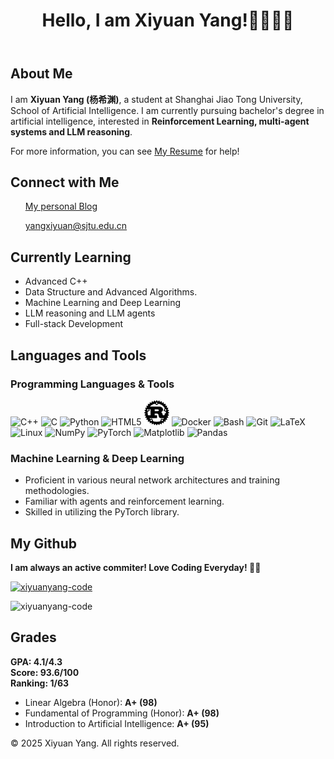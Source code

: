 <header>
    <h1>Hello, I am Xiyuan Yang!👋👋👋😍</h1>
</header>


<section>
    <h2>About Me</h2>
    <p>I am <b>Xiyuan Yang (杨希渊)</b>, a student at Shanghai Jiao Tong University, School of Artificial Intelligence. I am currently pursuing bachelor's degree in artificial intelligence, interested in <b>Reinforcement Learning, multi-agent systems and LLM reasoning</b>.</p>
    <p>For more information, you can see <a href="https://xiyuanyang-code.github.io/resume">My Resume</a> for help!</p>
</section>

<section>
    <h2>Connect with Me</h2>
    <ul>
        <a href="https://xiyuanyang-code.github.io">My personal Blog</a>
    </ul>
    <ul>
        <a href="mailto:yangxiyuan@sjtu.edu.cn">yangxiyuan@sjtu.edu.cn</a>
    </ul>
    
    
</section>

<section>
    <h2>Currently Learning</h2>
    <ul>
        <li>Advanced C++</li>
        <li>Data Structure and Advanced Algorithms.</li>
        <li>Machine Learning and Deep Learning</li>
        <li>LLM reasoning and LLM agents</li>
        <li>Full-stack Development</li>
    </ul>
</section>


<section>
    <h2>Languages and Tools</h2>
    <h3>Programming Languages & Tools</h3>
<p align="left">
  <img src="https://cdn.jsdelivr.net/gh/devicons/devicon/icons/cplusplus/cplusplus-original.svg" height="40" alt="C++"/>
  <img src="https://cdn.jsdelivr.net/gh/devicons/devicon/icons/c/c-original.svg" height="40" alt="C"/>
  <img src="https://cdn.jsdelivr.net/gh/devicons/devicon/icons/python/python-original.svg" height="40" alt="Python"/>
  <img src="https://cdn.jsdelivr.net/gh/devicons/devicon/icons/html5/html5-original.svg" height="40" alt="HTML5"/>
  <img src="https://github.com/devicons/devicon/blob/v2.16.0/icons/rust/rust-original.svg" height="40" alt="Rust"/>
  <img src="https://cdn.jsdelivr.net/gh/devicons/devicon/icons/docker/docker-original.svg" height="40" alt="Docker"/>
  <img src="https://cdn.jsdelivr.net/gh/devicons/devicon/icons/bash/bash-original.svg" height="40" alt="Bash"/>
  <img src="https://cdn.jsdelivr.net/gh/devicons/devicon/icons/git/git-original.svg" height="40" alt="Git"/>
  <img src="https://cdn.jsdelivr.net/gh/devicons/devicon/icons/latex/latex-original.svg" height="40" alt="LaTeX"/>
  <img src="https://cdn.jsdelivr.net/gh/devicons/devicon/icons/linux/linux-original.svg" height="40" alt="Linux"/>
  <img src="https://cdn.jsdelivr.net/gh/devicons/devicon/icons/numpy/numpy-original.svg" height="40" alt="NumPy"/>
  <img src="https://cdn.jsdelivr.net/gh/devicons/devicon/icons/pytorch/pytorch-original.svg" height="40" alt="PyTorch"/>
  <img src="https://cdn.jsdelivr.net/gh/devicons/devicon/icons/matplotlib/matplotlib-original.svg" height="40" alt="Matplotlib"/>
  <img src="https://cdn.jsdelivr.net/gh/devicons/devicon/icons/pandas/pandas-original.svg" height="40" alt="Pandas"/>
</p>
                <h3>Machine Learning & Deep Learning</h3>
                <ul>
                    <li>
                        <span class="fa-li"><i class="fas fa-check"></i></span>
                        Proficient in various neural network architectures and training methodologies.
                    </li>
                    <li>
                        <span class="fa-li"><i class="fas fa-check"></i></span>
                        Familiar with agents and reinforcement learning.
                    </li>
                    <li>
                        <span class="fa-li"><i class="fas fa-check"></i></span>
                        Skilled in utilizing the PyTorch library.
                    </li>
                </ul>

</section>

## My Github
<section>
<p><b>I am always an active commiter! Love Coding Everyday! 🫡😍</b></p>

<p> <a href="https://github.com/ryo-ma/github-profile-trophy"> <img src="https://github-profile-trophy.vercel.app/?username=xiyuanyang-code&margin-w=20&margin-h=15&no-bg=true&row=1" alt="xiyuanyang-code"/></a> </p>

<p><img src="https://github-readme-streak-stats.herokuapp.com/?user=xiyuanyang-code&"alt="xiyuanyang-code" /></p>

</section>
<section>
    <h2>Grades</h2>
    <b>
        GPA: 4.1/4.3
        <br>
        Score: 93.6/100
        <br>
        Ranking: 1/63
    </b>
    <ul class="grades">
        <li>Linear Algebra (Honor): <b>A+ (98)</b></li>
        <li>Fundamental of Programming (Honor): <b>A+ (98)</b></li> 
        <li>Introduction to Artificial Intelligence: <b>A+ (95)</b></li>
    </ul>
</section>

<footer>
    <p>© 2025 Xiyuan Yang. All rights reserved.</p>
</footer>
